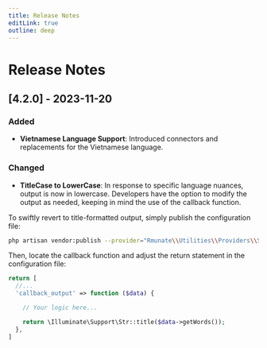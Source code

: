 ```yaml
---
title: Release Notes
editLink: true
outline: deep
---
```


# Release Notes

## [4.2.0] - 2023-11-20

### Added

- **Vietnamese Language Support**: Introduced connectors and replacements for the Vietnamese language.

### Changed

- **TitleCase to LowerCase**: In response to specific language nuances, output is now in lowercase. Developers have the option to modify the output as needed, keeping in mind the use of the callback function.

To swiftly revert to title-formatted output, simply publish the configuration file:

```bash
php artisan vendor:publish --provider="Rmunate\\Utilities\\Providers\\SpellNumberProvider" --tag="config"
```

Then, locate the callback function and adjust the return statement in the configuration file:

```php
return [
  //...
  'callback_output' => function ($data) {

    // Your logic here...

    return \Illuminate\Support\Str::title($data->getWords());
  }, 
]
```
